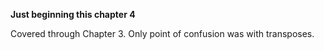 **Just beginning this chapter 4**

Covered through Chapter 3. Only point of confusion was with
transposes.
